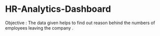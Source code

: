 # HR-Analytics-Dashboard
 Objective : The data given helps to find out reason behind the numbers of employees leaving the company .
